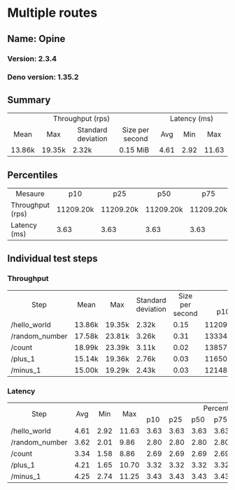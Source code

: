 # Multiple routes
## Name: Opine 

### Version: 2.3.4
### Deno version: 1.35.2

## Summary
<table>
<tr>
    <td align="center" colspan="4">Throughput (rps)</td>
    <td align="center" colspan="3">Latency (ms)</td>
</tr>
<tr>
    <td align="center">Mean</td>
    <td align="center">Max</td>
    <td align="center">Standard deviation</td>
    <td align="center">Size per second</td>
    <td align="center">Avg</td>
    <td align="center">Min</td>
    <td align="center">Max</td>
</tr>
<tr>
    <td>13.86k</td>
    <td>19.35k</td>
    <td>2.32k</td>
    <td>0.15 MiB</td>
    <td>4.61</td>
    <td>2.92</td>
    <td>11.63</td>
</tr>
</table>

## Percentiles

<table>
<tr>
  <td align="center">Mesaure</td>
  <td align="center">p10</td>
  <td align="center">p25</td>
  <td align="center">p50</td>
  <td align="center">p75</td>
  <td align="center">p90</td>
  <td align="center">p95</td>
  <td align="center">p99</td>
</tr>
<tr>
  <td>Throughput (rps)</td>
  <td>11209.20k</td>
  <td>11209.20k</td>
  <td>11209.20k</td>
  <td>11209.20k</td>
  <td>16897.19k</td>
  <td>17386.86k</td>
  <td>19348.96k</td>
</tr>
<tr>
  <td>Latency (ms)</td>
  <td>3.63</td>
  <td>3.63</td>
  <td>3.63</td>
  <td>3.63</td>
  <td>5.75</td>
  <td>6.38</td>
  <td>8.67</td>
</tr>
</table>

## Individual test steps

### Throughput

<table>
<tr>
  <td align="center" rowspan="2">Step</td>
  <td align="center" rowspan="2">Mean</td>
  <td align="center" rowspan="2">Max</td>
  <td align="center" rowspan="2">Standard deviation</td>
  <td align="center" rowspan="2">Size per second</td>
  <td align="center" colspan="7">Percentiles</td>
</tr>
<tr>
  <!-- still Step -->
  <!-- still Mean -->
  <!-- still Max -->
  <!-- still Standard deviation -->
  <!-- still Size per second -->
  <td align="center">p10</td>
  <td align="center">p25</td>
  <td align="center">p50</td>
  <td align="center">p75</td>
  <td align="center">p90</td>
  <td align="center">p95</td>
  <td align="center">p99</td>
</tr>
<tr>
  <td>/hello_world</td>
  <td>13.86k</td>
  <td>19.35k</td>
  <td>2.32k</td>
  <td>0.15</td>
  <td>11209.20k</td>
  <td>11209.20k</td>
  <td>11209.20k</td>
  <td>11209.20k</td>
  <td>16897.19k</td>
  <td>17386.86k</td>
  <td>19348.96k</td>
</tr><tr>
  <td>/random_number</td>
  <td>17.58k</td>
  <td>23.81k</td>
  <td>3.26k</td>
  <td>0.31</td>
  <td>13334.50k</td>
  <td>13334.50k</td>
  <td>13334.50k</td>
  <td>13334.50k</td>
  <td>21305.69k</td>
  <td>21567.04k</td>
  <td>23811.98k</td>
</tr><tr>
  <td>/count</td>
  <td>18.99k</td>
  <td>23.39k</td>
  <td>3.11k</td>
  <td>0.02</td>
  <td>13857.12k</td>
  <td>13857.12k</td>
  <td>13857.12k</td>
  <td>13857.12k</td>
  <td>22096.70k</td>
  <td>22882.01k</td>
  <td>23392.53k</td>
</tr><tr>
  <td>/plus_1</td>
  <td>15.14k</td>
  <td>19.36k</td>
  <td>2.76k</td>
  <td>0.03</td>
  <td>11650.31k</td>
  <td>11650.31k</td>
  <td>11650.31k</td>
  <td>11650.31k</td>
  <td>17485.19k</td>
  <td>17964.89k</td>
  <td>19360.90k</td>
</tr><tr>
  <td>/minus_1</td>
  <td>15.00k</td>
  <td>19.29k</td>
  <td>2.43k</td>
  <td>0.03</td>
  <td>12148.96k</td>
  <td>12148.96k</td>
  <td>12148.96k</td>
  <td>12148.96k</td>
  <td>17316.90k</td>
  <td>18105.98k</td>
  <td>19292.92k</td>
</tr></table>

### Latency

<table>
<tr>
  <td align="center" rowspan="2">Step</td>
  <td align="center" rowspan="2">Avg</td>
  <td align="center" rowspan="2">Min</td>
  <td align="center" rowspan="2">Max</td>
  <td align="center" colspan="7">Percentiles</td>
</tr>
<tr>
  <!-- still Avg -->
  <!-- still Min -->
  <!-- still Max -->
  <td>p10</td>
  <td>p25</td>
  <td>p50</td>
  <td>p75</td>
  <td>p90</td>
  <td>p95</td>
  <td>p99</td>
</tr>
<tr>
  <td>/hello_world</td>
  <td>4.61</td>
  <td>2.92</td>
  <td>11.63</td>
  <td>3.63</td>
  <td>3.63</td>
  <td>3.63</td>
  <td>3.63</td>
  <td>5.75</td>
  <td>6.38</td>
  <td>8.67</td>
</tr><tr>
  <td>/random_number</td>
  <td>3.62</td>
  <td>2.01</td>
  <td>9.86</td>
  <td>2.80</td>
  <td>2.80</td>
  <td>2.80</td>
  <td>2.80</td>
  <td>4.69</td>
  <td>5.31</td>
  <td>7.12</td>
</tr><tr>
  <td>/count</td>
  <td>3.34</td>
  <td>1.58</td>
  <td>8.86</td>
  <td>2.69</td>
  <td>2.69</td>
  <td>2.69</td>
  <td>2.69</td>
  <td>4.41</td>
  <td>4.84</td>
  <td>6.77</td>
</tr><tr>
  <td>/plus_1</td>
  <td>4.21</td>
  <td>1.65</td>
  <td>10.70</td>
  <td>3.32</td>
  <td>3.32</td>
  <td>3.32</td>
  <td>3.32</td>
  <td>5.39</td>
  <td>6.13</td>
  <td>8.33</td>
</tr><tr>
  <td>/minus_1</td>
  <td>4.25</td>
  <td>2.74</td>
  <td>11.25</td>
  <td>3.43</td>
  <td>3.43</td>
  <td>3.43</td>
  <td>3.43</td>
  <td>5.40</td>
  <td>6.06</td>
  <td>8.28</td>
</tr></table>